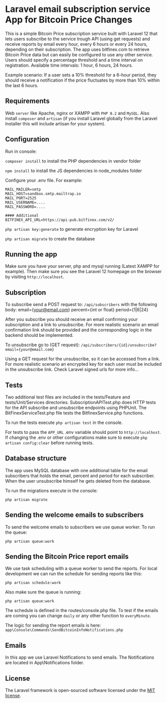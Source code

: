 # Laravel email subscription service App for Bitcoin Price Changes

This is a simple Bitcoin Price subscription service built with Laravel 12 that lets users subscribe to the service trough API (using get requests) and receive reports by email every hour, every 6 hours or every 24 hours, depending on their subscription. The app uses bitfinex.com to retrieve Bitcoin Price data but can easily be configured to use any other service. Users should specify a percentage threshold and a time interval on registration. Available time intervals: 1 hour, 6 hours, 24 hours.

Example scenario: If a user sets a 10% threshold for a 6-hour period, they should receive a notification if the price fluctuates by more than 10% within the last 6 hours.

## Requirements

Web `server` like Apache, nginx or XAMPP with `PHP 8.2` and `MySQL`. Also install `composer` and `artisan` (if you install Laravel globally from the Laravel Installer this will include artisan for your system).

## Configuration

Run in console:

`composer install` to install the PHP dependencies in vendor folder

`npm install` to install the JS dependencies in node_modules folder

Configure your .env file. For example:

```
MAIL_MAILER=smtp
MAIL_HOST=sandbox.smtp.mailtrap.io
MAIL_PORT=2525
MAIL_USERNAME=....
MAIL_PASSWORD=....

#### Additional
BITFINEX_API_URL=https://api-pub.bitfinex.com/v2/
```

`php artisan key:generate` to generate encryption key for Laravel

`php artisan migrate` to create the database

## Running the app

Make sure you have your server, php and mysql running (Latest XAMPP for example). Then make sure you see the Laravel 12 homepage on the browser by visiting `http://localhost`.

## Subscription

To subscribe send a POST request to: `/api/subscribers` with the following body: 
email={your@email.com}
percent={int or float}
period={1|6|24}

After you subscribe you should receive an email confirming your subscription and a link to unsubscribe. For more realistic scenario an email confirmation link should be provided and the corresponding logic in the backend should be implemented.

To unsubscribe go to (GET request): `/api/subscribers/{id}/unsubscribe?email={your@email.com}`

Using a GET request for the unsubscribe, so it can be accessed from a link. For more realistic scenario an encrypted key for each user must be included in the unsubscribe link. Check Laravel signed urls for more info...

## Tests

Two additional test files are included in the tests/Feature and tests/Unit/Services directories. SubscriptionAPITest.php does HTTP tests for the API subscribe and unsubscribe endpoints using PHPUnit. The BitFinexServiceTest.php file tests the BitfinexService.php functions.

To run the tests execute `php artisan test` in the console.

For tests to pass the `APP_URL` .env variable should point to `http://localhost`. If changing the .env or other configurations make sure to execute `php artisan config:clear` before running tests.

## Database structure

The app uses MySQL database with one additional table for the email subscribers that holds the email, percent and period for each subscriber. When the user unsubscribe himself he gets deleted from the database. 

To run the migrations execute in the console:

`php artisan migrate`

## Sending the welcome emails to subscribers

To send the welcome emails to subscribers we use queue worker. To run the queue:

`php artisan queue:work`

## Sending the Bitcoin Price report emails

We use task scheduling with a queue worker to send the reports. For local development we can run the schedule for sending reports like this:

`php artisan schedule:work`

Also make sure the queue is running:

`php artisan queue:work`

The schedule is defined in the routes/console.php file. To test if the emails are coming you can change `daily` or any other function to `everyMinute`.

The logic for sending the report emails is here: `app\Console\Commands\SendBitcoinInfoNotifications.php`

## Emails

In this app we use Laravel Notifications to send emails. The Notifications are located in App\Notifications folder.

## License

The Laravel framework is open-sourced software licensed under the [MIT license](https://opensource.org/licenses/MIT).

